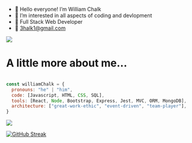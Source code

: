 - 👋 Hello everyone! I’m William Chalk
- 👀 I’m interested in all aspects of coding and devlopment
- 🌱 Full Stack Web Developer
- 💞️ 3halk1@gmail.com

![](https://komarev.com/ghpvc/?username=william-chalk)

<!---
william-chalk/william-chalk is a ✨ special ✨ repository because its `README.md` (this file) appears on your GitHub profile.
You can click the Preview link to take a look at your changes.
--->
# A little more about me...
```javascript

const williamChalk = {
  pronouns: "he" | "him",
  code: [Javascript, HTML, CSS, SQL],
  tools: [React, Node, Bootstrap, Express, Jest, MVC, ORM, MongoDB],
  architecture: ["great-work-ethic", "event-driven", "team-player"],
}
```
<img src="https://github-readme-stats.vercel.app/api?username=william-chalk&&show_icons=true&title_color=ffffff&icon_color=bb2acf&text_color=daf7dc&bg_color=151515&count_private=true&hide_title=true&include_all_commits=true" >

[![GitHub Streak](https://streak-stats.demolab.com/?user=william-chalk&theme=dark)](https://git.io/streak-stats)
